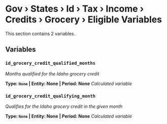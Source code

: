 # Gov › States › Id › Tax › Income › Credits › Grocery › Eligible Variables

This section contains 2 variables.

## Variables

### `id_grocery_credit_qualified_months`
*Months qualified for the Idaho grocery credit*

**Type: `None` | Entity: None | Period: None**
*Calculated variable*

### `id_grocery_credit_qualifying_month`
*Qualifies for the Idaho grocery credit in the given month*

**Type: `None` | Entity: None | Period: None**
*Calculated variable*
